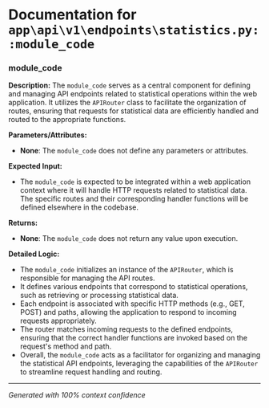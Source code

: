 # Documentation for `app\api\v1\endpoints\statistics.py::module_code`

### module_code

**Description:**
The `module_code` serves as a central component for defining and managing API endpoints related to statistical operations within the web application. It utilizes the `APIRouter` class to facilitate the organization of routes, ensuring that requests for statistical data are efficiently handled and routed to the appropriate functions.

**Parameters/Attributes:**
- **None**: The `module_code` does not define any parameters or attributes.

**Expected Input:**
- The `module_code` is expected to be integrated within a web application context where it will handle HTTP requests related to statistical data. The specific routes and their corresponding handler functions will be defined elsewhere in the codebase.

**Returns:**
- **None**: The `module_code` does not return any value upon execution.

**Detailed Logic:**
- The `module_code` initializes an instance of the `APIRouter`, which is responsible for managing the API routes.
- It defines various endpoints that correspond to statistical operations, such as retrieving or processing statistical data.
- Each endpoint is associated with specific HTTP methods (e.g., GET, POST) and paths, allowing the application to respond to incoming requests appropriately.
- The router matches incoming requests to the defined endpoints, ensuring that the correct handler functions are invoked based on the request's method and path.
- Overall, the `module_code` acts as a facilitator for organizing and managing the statistical API endpoints, leveraging the capabilities of the `APIRouter` to streamline request handling and routing.

---
*Generated with 100% context confidence*
